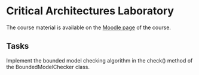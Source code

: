 # Critical Architectures Laboratory

The course material is available on the [Moodle page](https://edu.vik.bme.hu/course/view.php?id=8246) of the course.

## Tasks

Implement the bounded model checking algorithm in the check() method of the BoundedModelChecker class.
